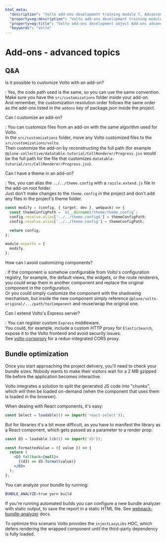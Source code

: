 ```yaml
---
html_meta:
  "description": "Volto add-ons development training module 7, Advanced topics"
  "property=og:description": "Volto add-ons development training module 7"
  "property=og:title": "Volto add-ons development object Add-ons advanced topics"
  "keywords": "Volto"
---
```


# Add-ons - advanced topics

## Q&A

Is it possible to customize Volto with an add-on?

: Yes, the code path used is the same, so you can use the same convention.  
  Make sure you have the `src/customizations` folder inside your add-on.  
  And remember, the customization resolution order follows the same order as the
  add-ons listed in the `addons` key of package.json inside the project.

Can I customize an add-on?

: You can customize files from an add-on with the same algorithm used for
  Volto.  
  In the `src/customizations` folder, move any Volto customized
  files to the `src/customizations/volto`.  
  Then customize the add-on by reconstructing the full path (for example
  `@plone-collective/datatable-tutorial/CellRenderer/Progress.jsx` would be the
  full path for the file that customizes
  `datatable-tutorial/src/CellRenderer/Progress.jsx`).

Can I have a theme in an add-on?

: Yes, you can alias the `../../theme.config` with a `razzle.extend.js`
  file in the add-on root folder.  
  Just don't make changes to the `theme.config` in the project and don't add 
  any files in the project's theme folder.

```jsx
const modify = (config, { target, dev }, webpack) => {
  const themeConfigPath = `${__dirname}/theme/theme.config`;
  config.resolve.alias['../../theme.config$'] = themeConfigPath;
  config.resolve.alias['../../theme.config'] = themeConfigPath;

  return config;
};

module.exports = {
  modify,
};
```

How can I avoid customizing components?

: If the component is somehow configurable from Volto's configuration
  registry, for example, the default views, the widgets, or the route
  renderers, you could wrap them in another component and replace the
  original component in the configuration.  
  Or you could simply customize the
  component with the shadowing mechanism, but inside the new component simply
  reference `@plone/volto-original/.../path/to/Component` and reuse/wrap
  the original one.

Can I extend Volto's Express server?

: You can register custom `Express` middleware.  
  You could, for example, include
  a custom HTTP proxy for `ElasticSearch`, expose it to the Volto frontend and
  avoid security issues.  
  See [volto-corsproxy] for a redux-integrated CORS proxy.

## Bundle optimization

Once you start approaching the project delivery, you'll need to check your
bundle sizes. Nobody wants to make their visitors wait for a 2 MB gzipped file
before the application becomes interactive.

Volto integrates a solution to split the generated JS code into "chunks", which
will then be loaded on-demand (when the component that uses them is loaded in the browser).

When dealing with React components, it's easy:

```jsx
const Select = loadable(() => import('react-select'));
```

But for libraries it's a bit more difficult, as you have to manifest the
library as a React component, which gets passed as a parameter to a render prop:

```jsx
const D3 = loadable.lib(() => import('d3'));

const FormattedValue = ({ value }) => {
  return (
    <D3 fallback={null}>
      {(d3) => d3.format(value)}
    </D3>
  );
};
```

You can analyze your bundle by running:

```sh
BUNDLE_ANALYZE=true yarn build
```

If you're running automated builds you can configure a new bundle analyzer with
static output, to save the report in a static HTML file. See
[webpack-bundle-analyzer] docs.

To optimize this scenario Volto provides the `injectLazyLibs` HOC, which
defers rendering the wrapped component until the third-party dependency is
fully loaded.


[volto-corsproxy]: https://github.com/eea/volto-corsproxy
[webpack-bundle-analyzer]: https://github.com/webpack-contrib/webpack-bundle-analyzer
